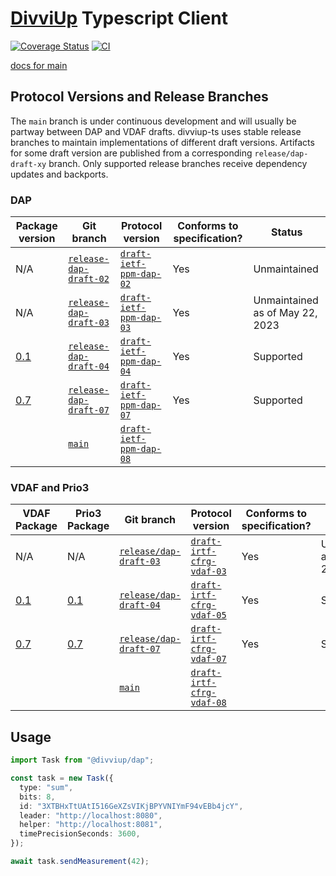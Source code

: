 # [DivviUp](https://divviup.org/) Typescript Client

[![Coverage Status](https://coveralls.io/repos/github/divviup/divviup-ts/badge.svg?branch=main)](https://coveralls.io/github/divviup/divviup-ts?branch=main)
[![CI](https://github.com/divviup/divviup-ts/actions/workflows/ci.yaml/badge.svg)](https://github.com/divviup/divviup-ts/actions/workflows/ci.yaml)

[docs for main](https://divviup.github.io/divviup-ts/)

## Protocol Versions and Release Branches

The `main` branch is under continuous development and will usually be partway between DAP and VDAF
drafts. divviup-ts uses stable release branches to maintain implementations of different draft
versions. Artifacts for some draft version are published from a corresponding `release/dap-draft-xy`
branch. Only supported release branches receive dependency updates and backports.

### DAP

| Package version      | Git branch                          | Protocol version                  | Conforms to specification? | Status                          |
| -------------------- | ----------------------------------- | --------------------------------- | -------------------------- | ------------------------------- |
| N/A                  | [`release-dap-draft-02`][branch-02] | [`draft-ietf-ppm-dap-02`][dap-02] | Yes                        | Unmaintained                    |
| N/A                  | [`release-dap-draft-03`][branch-03] | [`draft-ietf-ppm-dap-03`][dap-03] | Yes                        | Unmaintained as of May 22, 2023 |
| [0.1][npm-dap-0.1.0] | [`release-dap-draft-04`][branch-04] | [`draft-ietf-ppm-dap-04`][dap-04] | Yes                        | Supported                       |
| [0.7][npm-dap-0.7.0] | [`release-dap-draft-07`][branch-07] | [`draft-ietf-ppm-dap-07`][dap-07] | Yes                        | Supported                       |
|                      | [`main`][main]                      | [`draft-ietf-ppm-dap-08`][dap-08] |                            |                                 |

### VDAF and Prio3

| VDAF Package          | Prio3 Package          | Git branch                          | Protocol version                     | Conforms to specification? | Status                          |
| --------------------- | ---------------------- | ----------------------------------- | ------------------------------------ | -------------------------- | ------------------------------- |
| N/A                   | N/A                    | [`release/dap-draft-03`][branch-03] | [`draft-irtf-cfrg-vdaf-03`][vdaf-03] | Yes                        | Unmaintained as of May 22, 2023 |
| [0.1][npm-vdaf-0.1.0] | [0.1][npm-prio3-0.1.0] | [`release/dap-draft-04`][branch-04] | [`draft-irtf-cfrg-vdaf-05`][vdaf-05] | Yes                        | Supported                       |
| [0.7][npm-vdaf-0.7.0] | [0.7][npm-prio3-0.7.0] | [`release/dap-draft-07`][branch-07] | [`draft-irtf-cfrg-vdaf-07`][vdaf-07] | Yes                        | Supported                       |
|                       |                        | [`main`][main]                      | [`draft-irtf-cfrg-vdaf-08`][vdaf-08] |                            |                                 |

## Usage

```typescript
import Task from "@divviup/dap";

const task = new Task({
  type: "sum",
  bits: 8,
  id: "3XTBHxTtUAtI516GeXZsVIKjBPYVNIYmF94vEBb4jcY",
  leader: "http://localhost:8080",
  helper: "http://localhost:8081",
  timePrecisionSeconds: 3600,
});

await task.sendMeasurement(42);
```

[npm-vdaf-0.1.0]: https://www.npmjs.com/package/@divviup/vdaf/v/0.1.0
[npm-vdaf-0.7.0]: https://www.npmjs.com/package/@divviup/vdaf/v/0.7.0
[npm-prio3-0.1.0]: https://www.npmjs.com/package/@divviup/prio3/v/0.1.0
[npm-prio3-0.7.0]: https://www.npmjs.com/package/@divviup/prio3/v/0.7.0
[npm-dap-0.1.0]: https://www.npmjs.com/package/@divviup/dap/v/0.1.0
[npm-dap-0.7.0]: https://www.npmjs.com/package/@divviup/dap/v/0.7.0
[vdaf-03]: https://datatracker.ietf.org/doc/draft-irtf-cfrg-vdaf/03/
[vdaf-05]: https://datatracker.ietf.org/doc/draft-irtf-cfrg-vdaf/05/
[vdaf-07]: https://datatracker.ietf.org/doc/draft-irtf-cfrg-vdaf/07/
[vdaf-08]: https://datatracker.ietf.org/doc/draft-irtf-cfrg-vdaf/08/
[dap-02]: https://datatracker.ietf.org/doc/draft-ietf-ppm-dap/02/
[dap-03]: https://datatracker.ietf.org/doc/draft-ietf-ppm-dap/03/
[dap-04]: https://datatracker.ietf.org/doc/draft-ietf-ppm-dap/04/
[dap-07]: https://datatracker.ietf.org/doc/draft-ietf-ppm-dap/07/
[dap-08]: https://datatracker.ietf.org/doc/draft-ietf-ppm-dap/08/
[branch-02]: https://github.com/divviup/divviup-ts/tree/release/dap-draft-02
[branch-03]: https://github.com/divviup/divviup-ts/tree/release/dap-draft-03
[branch-04]: https://github.com/divviup/divviup-ts/tree/release/dap-draft-04
[branch-07]: https://github.com/divviup/divviup-ts/tree/release/dap-draft-07
[main]: https://github.com/divviup/divviup-ts/tree/main
